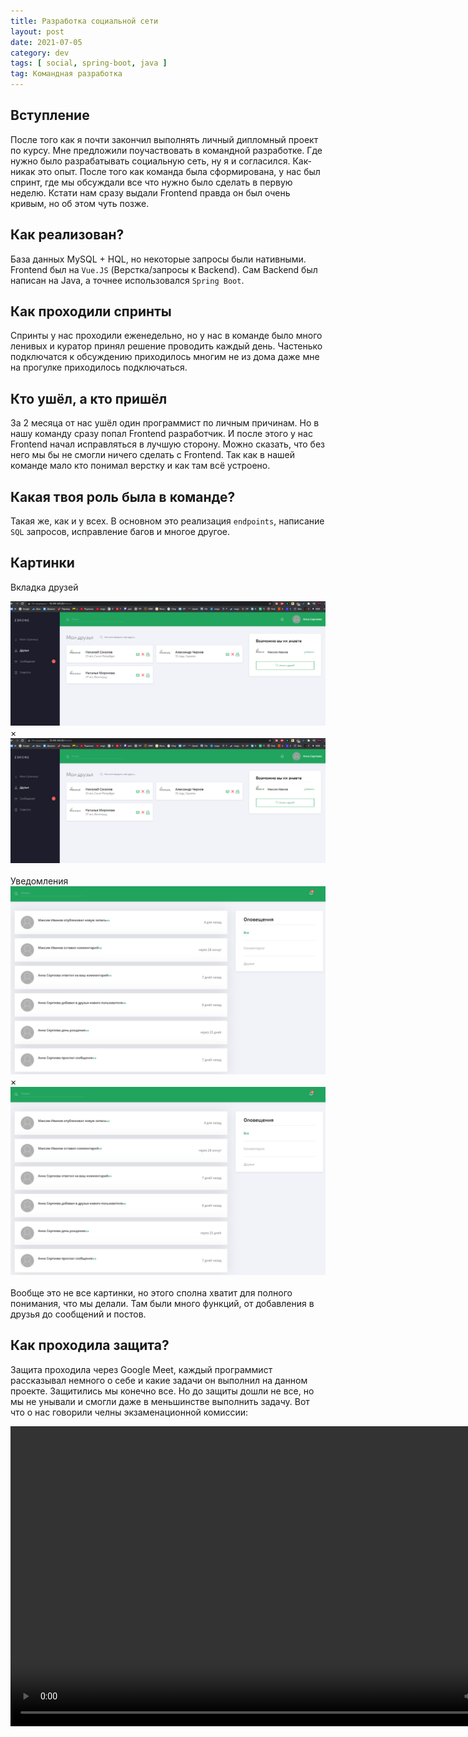 ```yaml
---
title: Разработка социальной сети
layout: post
date: 2021-07-05
category: dev
tags: [ social, spring-boot, java ]
tag: Командная разработка
---
```


## Вступление

После того как я почти закончил выполнять личный дипломный проект по курсу. Мне предложили поучаствовать в командной
разработке. Где нужно было разрабатывать социальную сеть, ну я и согласился. Как-никак это опыт. После того как команда
была сформирована, у нас был спринт, где мы обсуждали все что нужно было сделать в первую неделю. Кстати нам сразу выдали
Frontend правда он был очень кривым, но об этом чуть позже.

## Как реализован?

База данных MySQL + HQL, но некоторые запросы были нативными. Frontend был на `Vue.JS` (Верстка/запросы к Backend).
Сам Backend был написан на Java, а точнее использовался `Spring Boot`.

## Как проходили спринты

Спринты у нас проходили еженедельно, но у нас в команде было много ленивых и куратор принял решение проводить
каждый день. Частенько подключатся к обсуждению приходилось многим не из дома даже мне на прогулке приходилось
подключаться.

## Кто ушёл, а кто пришёл

За 2 месяца от нас ушёл один программист по личным причинам. Но в нашу команду сразу попал Frontend разработчик. И после
этого у нас Frontend начал исправляться в лучшую сторону. Можно сказать, что без него мы бы не смогли ничего сделать с
Frontend. Так как в нашей команде мало кто понимал верстку и как там всё устроено.

## Какая твоя роль была в команде?

Такая же, как и у всех. В основном это реализация `endpoints`, написание `SQL` запросов, исправление багов и многое
другое.

## Картинки

Вкладка друзей

<div class="gallery" onclick="openModal('/images/social/social-network-friends.png')">
     <img src="/images/social/social-network-friends.png" alt="Вкладка друзей">
</div>

<div id="myModal" class="modal" onclick="closeModal()">
     <span class="close">&#215;</span>
     <img class="modal-content" id="modalImg" alt="Вкладка друзей" src="/images/social/social-network-friends.png">
</div>

<br>
Уведомления

<div class="gallery" onclick="openModal('/images/social/social-network-netification.jpg')">
     <img src="/images/social/social-network-netification.jpg" alt="Уведомления">
</div>

<div id="myModal" class="modal" onclick="closeModal()">
     <span class="close">&#215;</span>
     <img class="modal-content" id="modalImg" alt="Уведомления" src="/images/social/social-network-netification.jpg">
</div>

<br>
Вообще это не все картинки, но этого сполна хватит для полного понимания, что мы делали. Там были много функций, от
добавления в друзья до сообщений и постов.

## Как проходила защита?

Защита проходила через Google Meet, каждый программист рассказывал немного о себе и какие задачи он выполнил на данном
проекте. Защитились мы конечно все. Но до защиты дошли не все, но мы не унывали и смогли даже в меньшинстве выполнить
задачу. Вот что о нас говорили челны экзаменационной комиссии:
<br>

<video width="854" height="480" controls>
  <source src="/files/social/diploma-defense.mp4" type="video/mp4">
  Your browser does not support the video tag.
</video>